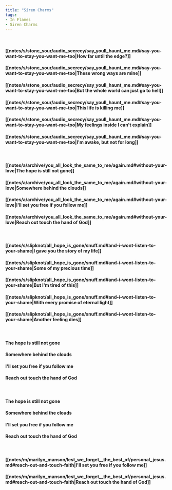 ```yaml
---
title: "Siren Charms"
tags:
- In Flames
- Siren Charms
---
```

&nbsp;
#### [[notes/s/stone_sour/audio_secrecy/say_youll_haunt_me.md#say-you-want-to-stay-you-want-me-too|How far until the edge?]]
#### [[notes/s/stone_sour/audio_secrecy/say_youll_haunt_me.md#say-you-want-to-stay-you-want-me-too|These wrong ways are mine]]
#### [[notes/s/stone_sour/audio_secrecy/say_youll_haunt_me.md#say-you-want-to-stay-you-want-me-too|But the whole world can just go to hell]]
#### [[notes/s/stone_sour/audio_secrecy/say_youll_haunt_me.md#say-you-want-to-stay-you-want-me-too|This life is killing me]]
#### [[notes/s/stone_sour/audio_secrecy/say_youll_haunt_me.md#say-you-want-to-stay-you-want-me-too|My feelings inside I can't explain]]
#### [[notes/s/stone_sour/audio_secrecy/say_youll_haunt_me.md#say-you-want-to-stay-you-want-me-too|I'm awake, but not for long]]
&nbsp;
#### [[notes/a/archive/you_all_look_the_same_to_me/again.md#without-your-love|The hope is still not gone]]
#### [[notes/a/archive/you_all_look_the_same_to_me/again.md#without-your-love|Somewhere behind the clouds]]
#### [[notes/a/archive/you_all_look_the_same_to_me/again.md#without-your-love|I'll set you free if you follow me]]
#### [[notes/a/archive/you_all_look_the_same_to_me/again.md#without-your-love|Reach out touch the hand of God]]
&nbsp;
#### [[notes/s/slipknot/all_hope_is_gone/snuff.md#and-i-wont-listen-to-your-shame|I gave you the story of my life]]
#### [[notes/s/slipknot/all_hope_is_gone/snuff.md#and-i-wont-listen-to-your-shame|Some of my precious time]]
#### [[notes/s/slipknot/all_hope_is_gone/snuff.md#and-i-wont-listen-to-your-shame|But I'm tired of this]]
#### [[notes/s/slipknot/all_hope_is_gone/snuff.md#and-i-wont-listen-to-your-shame|With every promise of eternal light]]
#### [[notes/s/slipknot/all_hope_is_gone/snuff.md#and-i-wont-listen-to-your-shame|Another feeling dies]]
&nbsp;
#### The hope is still not gone
#### Somewhere behind the clouds
#### I'll set you free if you follow me
#### Reach out touch the hand of God
&nbsp;
#### The hope is still not gone
#### Somewhere behind the clouds
#### I'll set you free if you follow me
#### Reach out touch the hand of God
&nbsp;
#### [[notes/m/marilyn_manson/lest_we_forget__the_best_of/personal_jesus.md#reach-out-and-touch-faith|I'll set you free if you follow me]]
#### [[notes/m/marilyn_manson/lest_we_forget__the_best_of/personal_jesus.md#reach-out-and-touch-faith|Reach out touch the hand of God]]
